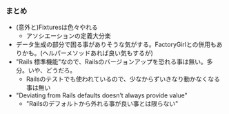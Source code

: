 ### まとめ

* (意外と)Fixturesは色々やれる
  * アソシエーションの定義大分楽
* データ生成の部分で困る事がありそうな気がする。FactoryGirlとの併用もありかも。(ヘルパーメソッドあれば良い気もするが)
* "Rails 標準機能"なので、Railsのバージョンアップを恐れる事は無い。多分。いや、どうだろ。
  * Railsのテストでも使われているので、少なからずいきなり動かなくなる事は無い
* "Deviating from Rails defaults doesn’t always provide value"
  * "Railsのデフォルトから外れる事が良い事とは限らない"
